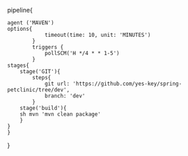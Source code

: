 pipeline{

    agent ('MAVEN')
    options{
                timeout(time: 10, unit: 'MINUTES')
            }
            triggers { 
                pollSCM('H */4 * * 1-5')
            }
    stages{
        stage('GIT'){
            steps{
                git url: 'https://github.com/yes-key/spring-petclinic/tree/dev', 
                branch: 'dev'
            }
        stage('build'){
        sh mvn 'mvn clean package'        
        }
    }
    }
 } 
